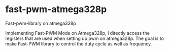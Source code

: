 # fast-pwm-atmega328p
Fast-pwm-library on atmega328p

Implementing Fast-PWM Mode on Atmega328p, I directly access the registers that are used when setting up pwm on atmega328p.
The goal is to make Fast-PWM library to control the duty cycle as well as frequency.

